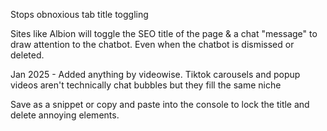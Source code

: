 Stops obnoxious tab title toggling

Sites like Albion will toggle the SEO title of the page & a chat "message" to draw attention to the chatbot. Even when the chatbot is dismissed or deleted. 

Jan 2025 - Added anything by videowise. Tiktok carousels and popup videos aren't technically chat bubbles but they fill the same niche

Save as a snippet or copy and paste into the console to lock the title and delete annoying elements.

